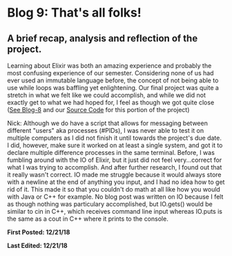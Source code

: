 # Blog 9: That's all folks!

## A brief recap, analysis and reflection of the project.

Learning about Elixir was both an amazing experience and probably the most confusing experience of our semester. Considering none of us had ever used an immutable language before, the concept of not being able to use while loops was baffling yet enlightening. Our final project was quite a stretch in what we felt like we could accomplish, and while we did not exactly get to what we had hoped for, I feel as though we got quite close ([See Blog-8](Blog-8.md) and our [Source Code](Source%20Code/Messages) for this portion of the project)

Nick:
Although we do have a script that allows for messaging between different "users" aka processes (#PIDs), I was never able to test it on multiple computers as I did not finish it until towards the project's due date. I did, however, make sure it worked on at least a single system, and got it to declare multiple difference processes in the same terminal. Before, I was fumbling around with the IO of Elixir, but it just did not feel very...correct for what I was trying to accomplish. And after further research, I found out that it really wasn't correct. IO made me struggle because it would always store with a newline at the end of anything you input, and I had no idea how to get rid of it. This made it so that you couldn't do math at all like how you would with Java or C++ for example. No blog post was written on IO because I felt as though nothing was particulary accomplished, but IO.gets() would be similar to cin in C++, which receives command line input whereas IO.puts is the same as a cout in C++ where it prints to the console.

**First Posted: 12/21/18**

**Last Edited: 12/21/18**
